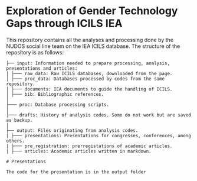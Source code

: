 # Exploration of Gender Technology Gaps through ICILS IEA

This repository contains all the analyses and processing done by the NUDOS social line team on the IEA ICILS database. The structure of the repository is as follows:

```         
├── input: Information needed to prepare processing, analysis, presentations and articles:
| ├─── raw_data: Raw ICILS databases, downloaded from the page.
│ ├─── proc_data: Databases processed by codes from the same repository.
│ ├─── documents: IEA documents to guide the handling of ICILS.
│ ├─── bib: Bibliographic references.
│   
├─── proc: Database processing scripts.
│  
├─── drafts: History of analysis codes. Some do not work but are saved as backup.
│  
├── output: Files originating from analysis codes.
| ├─── presentations: Presentations for congresses, conferences, among others.
| ├─── pre_registration: prerregistations of academic articles.
| ├─── articles: Academic articles written in markdown.

# Presentations

The code for the presentation is in the output folder 
